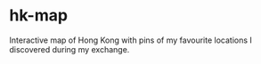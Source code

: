 # hk-map
Interactive map of Hong Kong with pins of my favourite locations I discovered during my exchange.
